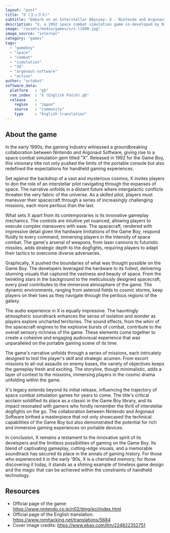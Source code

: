 ```yaml
---
layout: "post"
title: "X (エックス)"
subtitle: "Embark on an Interstellar Odyssey: X - Nintendo and Argonaut's 1992 Space Combat Masterpiece."
description: "X, a 1992 space combat simulation game co-developed by Nintendo and Argonaut Software for the Game Boy, takes players on a thrilling interstellar journey. This masterpiece introduces captivating space battles, innovative gameplay mechanics, and cutting-edge visuals for its time. Join the cosmic struggle, navigate through galaxies, and engage in intense dogfights with other spacecraft in this iconic title that stands the test of time."
image: "/assets/media/games/x/s-l1600.jpg"
image_source: "internal"
category: "games"
tags:
  - "gameboy"
  - "space"
  - "combat"
  - "simulation"
  - "3d"
  - "argonaut-software"
  - "action"
author: "octobot"
software_data:
  platform   : "gb"
  rom_index  : "X (English Patch).gb"
  release    :
    region   : "Japan"
    source   : "community"
    type     : "English translation"
---
```


## About the game

In the early 1990s, the gaming industry witnessed a groundbreaking collaboration between Nintendo and Argonaut Software, giving rise to a space combat simulation gem titled "X". Released in 1992 for the Game Boy, this visionary title not only pushed the limits of the portable console but also redefined the expectations for handheld gaming experiences.

Set against the backdrop of a vast and mysterious cosmos, X invites players to don the role of an interstellar pilot navigating through the expanses of space. The narrative unfolds in a distant future where intergalactic conflicts threaten the very fabric of the universe. As a skilled pilot, players must maneuver their spacecraft through a series of increasingly challenging missions, each more perilous than the last.

What sets X apart from its contemporaries is its innovative gameplay mechanics. The controls are intuitive yet nuanced, allowing players to execute complex maneuvers with ease. The spacecraft, rendered with impressive detail given the hardware limitations of the Game Boy, respond fluidly to every command, immersing players in the intensity of space combat. The game's arsenal of weapons, from laser cannons to futuristic missiles, adds strategic depth to the dogfights, requiring players to adapt their tactics to overcome diverse adversaries.

Graphically, X pushed the boundaries of what was thought possible on the Game Boy. The developers leveraged the hardware to its fullest, delivering stunning visuals that captured the vastness and beauty of space. From the twinkling stars in the background to the meticulously designed spacecraft, every pixel contributes to the immersive atmosphere of the game. The dynamic environments, ranging from asteroid fields to cosmic storms, keep players on their toes as they navigate through the perilous regions of the galaxy.

The audio experience in X is equally impressive. The hauntingly atmospheric soundtrack enhances the sense of isolation and wonder as players explore uncharted territories. The sound effects, from the whirr of the spacecraft engines to the explosive bursts of combat, contribute to the overall sensory richness of the game. These elements come together to create a cohesive and engaging audiovisual experience that was unparalleled on the portable gaming scene of its time.

The game's narrative unfolds through a series of missions, each intricately designed to test the player's skill and strategic acumen. From escort missions to all-out assaults on enemy bases, the variety of objectives keeps the gameplay fresh and exciting. The storyline, though minimalistic, adds a layer of context to the missions, immersing players in the cosmic drama unfolding within the game.

X's legacy extends beyond its initial release, influencing the trajectory of space combat simulation games for years to come. The title's critical acclaim solidified its place as a classic in the Game Boy library, and its impact resonated with gamers who fondly remember the thrill of interstellar dogfights on the go. The collaboration between Nintendo and Argonaut Software birthed a masterpiece that not only showcased the technical capabilities of the Game Boy but also demonstrated the potential for rich and immersive gaming experiences on portable devices.

In conclusion, X remains a testament to the innovative spirit of its developers and the limitless possibilities of gaming on the Game Boy. Its blend of captivating gameplay, cutting-edge visuals, and a memorable soundtrack has secured its place in the annals of gaming history. For those who experienced it in the early '90s, X is a cherished memory; for those discovering it today, it stands as a shining example of timeless game design and the magic that can be achieved within the constraints of handheld technology.

## Resources

* Official page of the game: <https://www.nintendo.co.jp/n02/dmg/ecj/index.html>
* Official page of the English translation: <https://www.romhacking.net/translations/5684>
* Cover image credits: <https://www.ebay.com/itm/224822352751>

